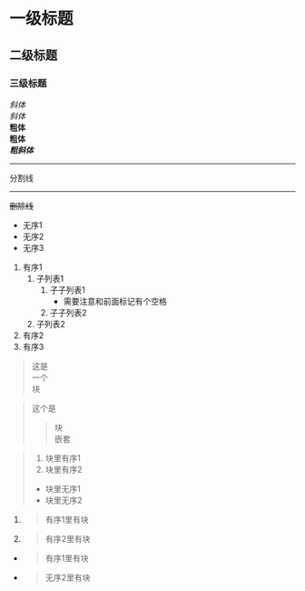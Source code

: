 # 一级标题  
## 二级标题
### 三级标题
*斜体*  
_斜体_  
**粗体**  
__粗体__  
***粗斜体***  
***
分割线  
***  
~~删除线~~  
* 无序1  
* 无序2  
* 无序3  
1. 有序1  
    1. 子列表1  
        1. 子子列表1
            * 需要注意和前面标记有个空格
        2. 子子列表2
    2. 子列表2
2. 有序2  
3. 有序3  
> 这是  
> 一个  
> 块  
  
> 这个是  
>> 块  
>> 嵌套

> 1. 块里有序1  
> 2. 块里有序2  
> * 块里无序1  
> * 块里无序2  
  
1. > 有序1里有块  
2. > 有序2里有块  
* > 有序1里有块  
* > 无序2里有块  
